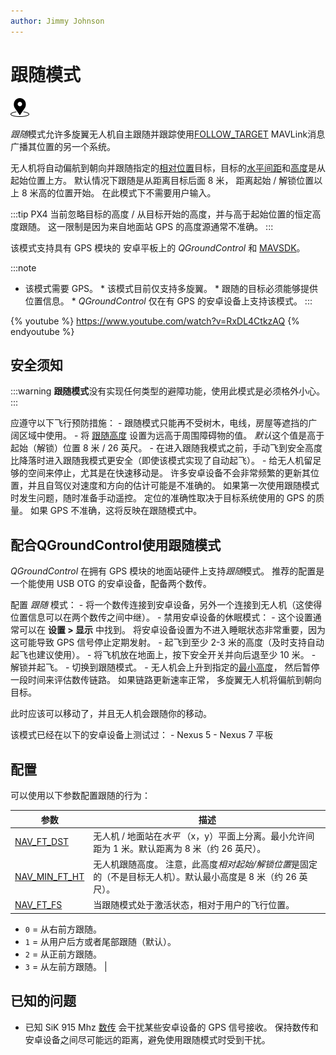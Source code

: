 ```yaml
---
author: Jimmy Johnson
---
```


# 跟随模式

[<img src="../../assets/site/position_fixed.svg" title="需要定位（例如GPS）" width="30px" />](../getting_started/flight_modes.md#key_position_fixed)

*跟随*模式允许多旋翼无人机自主跟随并跟踪使用[FOLLOW_TARGET](https://mavlink.io/en/messages/common.html#FOLLOW_TARGET) MAVLink消息广播其位置的另一个系统。

无人机将自动偏航到朝向并跟随指定的[相对位置](#NAV_FT_FS)目标，目标的[水平间距](#NAV_FT_DST)和[高度](#NAV_MIN_FT_HT)是从起始位置上方。 默认情况下跟随是从距离目标后面 8 米， 距离起始 / 解锁位置以上 8 米高的位置开始。 在此模式下不需要用户输入。

:::tip
PX4 当前忽略目标的高度 / 从目标开始的高度，并与高于起始位置的恒定高度跟随。 这一限制是因为来自地面站 GPS 的高度源通常不准确。
:::

该模式支持具有 GPS 模块的 安卓平板上的 *QGroundControl* 和 [MAVSDK](https://mavsdk.mavlink.io/develop/en/api_reference/classmavsdk_1_1_follow_me.html)。

:::note
* 该模式需要 GPS。 * 该模式目前仅支持多旋翼。 * 跟随的目标必须能够提供位置信息。 * *QGroundControl* 仅在有 GPS 的安卓设备上支持该模式。
:::

{% youtube %} https://www.youtube.com/watch?v=RxDL4CtkzAQ {% endyoutube %}

## 安全须知

:::warning
**跟随模式**没有实现任何类型的避障功能，使用此模式是必须格外小心。
:::

应遵守以下飞行预防措施： - 跟随模式只能再不受树木，电线，房屋等遮挡的广阔区域中使用。 - 将 [跟随高度](#NAV_MIN_FT_HT) 设置为远高于周围障碍物的值。 *默认*这个值是高于起始（解锁）位置 8 米 / 26 英尺。 - 在进入跟随我模式之前，手动飞到安全高度比降落时进入跟随我模式更安全（即使该模式实现了自动起飞）。 - 给无人机留足够的空间来停止，尤其是在快速移动是。 许多安卓设备不会非常频繁的更新其位置，并且自驾仪对速度和方向的估计可能是不准确的。 如果第一次使用跟随模式时发生问题，随时准备手动遥控。 定位的准确性取决于目标系统使用的 GPS 的质量。 如果 GPS 不准确，这将反映在跟随模式中。

## 配合QGroundControl使用跟随模式

*QGroundControl* 在拥有 GPS 模块的地面站硬件上支持*跟随*模式。 推荐的配置是一个能使用 USB OTG 的安卓设备，配备两个数传。

配置 *跟随* 模式： - 将一个数传连接到安卓设备，另外一个连接到无人机（这使得位置信息可以在两个数传之间中继）。 - 禁用安卓设备的休眠模式： - 这个设置通常可以在 **设置 \> 显示** 中找到。 将安卓设备设置为不进入睡眠状态非常重要，因为这可能导致 GPS 信号停止定期发射。 - 起飞到至少 2-3 米的高度（及时支持自动起飞也建议使用）。 - 将飞机放在地面上，按下安全开关并向后退至少 10 米。 - 解锁并起飞。 - 切换到跟随模式。 - 无人机会上升到指定的[最小高度](#NAV_MIN_FT_HT)， 然后暂停一段时间来评估数传链路。 如果链路更新速率正常， 多旋翼无人机将偏航到朝向目标。

此时应该可以移动了，并且无人机会跟随你的移动。

该模式已经在以下的安卓设备上测试过： - Nexus 5 - Nexus 7 平板

## 配置

可以使用以下参数配置跟随的行为：

| 参数                                                                                                  | 描述                                                                                                       |
| --------------------------------------------------------------------------------------------------- | -------------------------------------------------------------------------------------------------------- |
| <span id="NAV_FT_DST"></span>[NAV_FT_DST](../advanced_config/parameter_reference.md#NAV_FT_DST)       | 无人机 / 地面站在*水平* （x，y）平面上分离。最小允许间距为 1 米。默认距离为 8 米（约 26 英尺）。                                                |
| <span id="NAV_MIN_FT_HT"></span>[NAV_MIN_FT_HT](../advanced_config/parameter_reference.md#NAV_MIN_FT_HT) | 无人机跟随高度。 注意，此高度*相对起始/解锁位置*是固定的（不是目标无人机）。默认最小高度是 8 米（约 26 英尺）。                                            |
| <span id="NAV_FT_FS"></span>[NAV_FT_FS](../advanced_config/parameter_reference.md#NAV_FT_FS)         | 当跟随模式处于激活状态，相对于用户的飞行位置。  
- `0` = 从右前方跟随。  
- `1` = 从用户后方或者尾部跟随（默认）。  
- `2` = 从正前方跟随。  
- `3` = 从左前方跟随。 |

## 已知的问题

- 已知 SiK 915 Mhz [数传](../telemetry/sik_radio.md) 会干扰某些安卓设备的 GPS 信号接收。 保持数传和安卓设备之间尽可能远的距离，避免使用跟随模式时受到干扰。